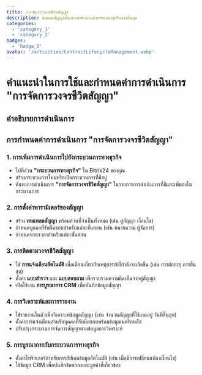 ```yaml
---
title: การจัดการวงจรชีวิตสัญญา
description: ติดตามสัญญาตั้งแต่การสร้างจนถึงการต่ออายุหรือการสิ้นสุด
categories: 
  - 'category_1'
  - 'category_2'
badges: 
  - 'badge_3'
avatar: '/activities/ContractLifecycleManagement.webp'
---
```


# คำแนะนำในการใช้และกำหนดค่าการดำเนินการ "การจัดการวงจรชีวิตสัญญา"

## คำอธิบายการดำเนินการ

## **การกำหนดค่าการดำเนินการ "การจัดการวงจรชีวิตสัญญา"**

### 1. การเพิ่มการดำเนินการไปยังกระบวนการทางธุรกิจ
- ไปที่ส่วน **"กระบวนการทางธุรกิจ"** ใน Bitrix24 ของคุณ
- สร้างกระบวนการใหม่หรือเปิดกระบวนการที่มีอยู่
- ค้นหาการดำเนินการ **"การจัดการวงจรชีวิตสัญญา"** ในรายการการดำเนินการที่มีและเพิ่มลงในกระบวนการ

### 2. การตั้งค่าพารามิเตอร์ของสัญญา
- สร้าง **เทมเพลตสัญญา** พร้อมส่วนที่จำเป็นทั้งหมด (เช่น คู่สัญญา เงื่อนไข)
- กำหนดบุคคลที่รับผิดชอบสำหรับแต่ละขั้นตอน (เช่น ทนายความ ผู้จัดการ)
- กำหนดระยะเวลาสำหรับแต่ละขั้นตอน

### 3. การติดตามวงจรชีวิตสัญญา
- ใช้ **การแจ้งเตือนอัตโนมัติ** เพื่อเตือนเกี่ยวกับเหตุการณ์ที่กำลังจะเกิดขึ้น (เช่น การต่ออายุ การสิ้นสุด)
- ตั้งค่า **แบบสำรวจ** และ **แบบสอบถาม** เพื่อรวบรวมความคิดเห็นจากคู่สัญญา
- เปิดใช้งาน **การบูรณาการ CRM** เพื่อบันทึกข้อมูลสัญญา

### 4. การวิเคราะห์และการรายงาน
- ใช้รายงานในตัวเพื่อวิเคราะห์ข้อมูลสัญญา (เช่น จำนวนสัญญาที่ใช้งานอยู่ วันที่สิ้นสุด)
- ตั้งค่าการแจ้งเตือนสำหรับบุคคลที่รับผิดชอบพร้อมข้อมูลเมตริกหลัก
- ปรับปรุงกระบวนการจัดการสัญญาตามข้อมูลการวิเคราะห์

### 5. การบูรณาการกับกระบวนการทางธุรกิจ
- ตั้งค่าไทริกเกอร์สำหรับการอัปเดตข้อมูลอัตโนมัติ (เช่น เมื่อมีการเปลี่ยนแปลงเงื่อนไข)
- ใช้ข้อมูล CRM เพื่อบันทึกข้อตกลงและลูกค้าที่เกี่ยวข้อง